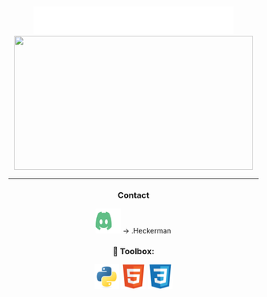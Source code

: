 <div id="header" align="center">
  <img src="main.svg" style="width: 80%;" alt="Codemander"><br>
  <img src="https://i.giphy.com/media/ZVik7pBtu9dNS/giphy.webp" width="480" height="270"/><br>
</div>
<hr>

<div id=toolbox align="center">
<h3>Contact</h3>
<img src="https://raw.githubusercontent.com/devicons/devicon/ca28c779441053191ff11710fe24a9e6c23690d6/docs/assets/css/discord-logo.svg" alt="Discord Logo" width="50" height="50"> -> .Heckerman
<h3>🧰 Toolbox:</h3>
<img src="https://github.com/devicons/devicon/blob/master/icons/python/python-original.svg" alt="Python Logo" width="50" height="50"> 
<img src="https://github.com/devicons/devicon/blob/master/icons/html5/html5-original.svg" alt="html5 Logo" width="50" height="50"> 
<img src="https://github.com/devicons/devicon/blob/master/icons/css3/css3-original.svg" alt="css3 Logo" width="50" height="50">
<!-- <img src="https://upload.wikimedia.org/wikipedia/commons/3/33/HolyC_Logo.svg" alt="HolyC Logo" width="50" height="50"> --> 

</div>
